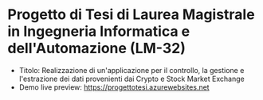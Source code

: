 # Progetto di Tesi di Laurea Magistrale in Ingegneria Informatica e dell'Automazione (LM-32)  
- Titolo: Realizzazione di un'applicazione per il controllo, la gestione e l'estrazione dei dati provenienti dai Crypto e Stock Market Exchange  
- Demo live preview: https://progettotesi.azurewebsites.net  
  
